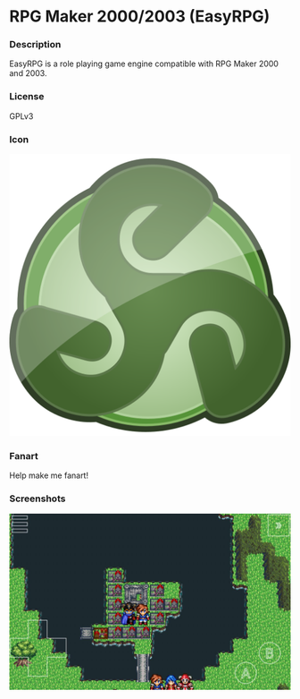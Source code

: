 # RPG Maker 2000/2003 (EasyRPG)

### Description

 EasyRPG is a role playing game engine compatible with RPG Maker 2000 and 2003.

### License

GPLv3

### Icon

![RPG Maker 2000/2003 (EasyRPG) icon](game.libretro.easyrpg/resources/icon.png)

### Fanart

Help make me fanart!

### Screenshots

![RPG Maker 2000/2003 (EasyRPG) screenshot](game.libretro.easyrpg/resources/screenshot-01.jpg)
